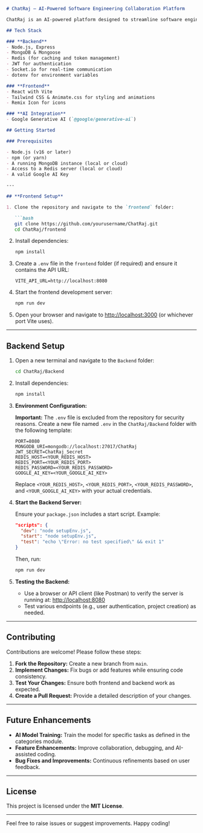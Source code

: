 ```markdown
# ChatRaj – AI-Powered Software Engineering Collaboration Platform

ChatRaj is an AI-powered platform designed to streamline software engineering tasks by combining intelligent code assistance, real-time collaboration, and project management in one cohesive environment. Built on the MERN stack with real-time capabilities, ChatRaj aims to assist development teams by automating and enhancing various software engineering tasks. Future improvements include training models on specific tasks defined in a categories module.

## Tech Stack

### **Backend**
- Node.js, Express
- MongoDB & Mongoose
- Redis (for caching and token management)
- JWT for authentication
- Socket.io for real-time communication
- dotenv for environment variables

### **Frontend**
- React with Vite
- Tailwind CSS & Animate.css for styling and animations
- Remix Icon for icons

### **AI Integration**
- Google Generative AI (`@google/generative-ai`)

## Getting Started

### Prerequisites

- Node.js (v16 or later)
- npm (or yarn)
- A running MongoDB instance (local or cloud)
- Access to a Redis server (local or cloud)
- A valid Google AI Key

---

## **Frontend Setup**

1. Clone the repository and navigate to the `frontend` folder:

   ```bash
   git clone https://github.com/yourusername/ChatRaj.git
   cd ChatRaj/frontend
   ```

2. Install dependencies:

   ```bash
   npm install
   ```

3. Create a `.env` file in the `frontend` folder (if required) and ensure it contains the API URL:

   ```properties
   VITE_API_URL=http://localhost:8080
   ```

4. Start the frontend development server:

   ```bash
   npm run dev
   ```

5. Open your browser and navigate to [http://localhost:3000](http://localhost:3000) (or whichever port Vite uses).

---

## **Backend Setup**

1. Open a new terminal and navigate to the `Backend` folder:

   ```bash
   cd ChatRaj/Backend
   ```

2. Install dependencies:

   ```bash
   npm install
   ```

3. **Environment Configuration:**

   **Important:** The `.env` file is excluded from the repository for security reasons. Create a new file named `.env` in the `ChatRaj/Backend` folder with the following template:

   ```properties
   PORT=8080
   MONGODB_URI=mongodb://localhost:27017/ChatRaj
   JWT_SECRET=ChatRaj_Secret
   REDIS_HOST=<YOUR_REDIS_HOST>
   REDIS_PORT=<YOUR_REDIS_PORT>
   REDIS_PASSWORD=<YOUR_REDIS_PASSWORD>
   GOOGLE_AI_KEY=<YOUR_GOOGLE_AI_KEY>
   ```

   Replace `<YOUR_REDIS_HOST>`, `<YOUR_REDIS_PORT>`, `<YOUR_REDIS_PASSWORD>`, and `<YOUR_GOOGLE_AI_KEY>` with your actual credentials.

4. **Start the Backend Server:**

   Ensure your `package.json` includes a start script. Example:

   ```json
   "scripts": {
     "dev": "node setupEnv.js",
     "start": "node setupEnv.js",
     "test": "echo \"Error: no test specified\" && exit 1"
   }
   ```

   Then, run:

   ```bash
   npm run dev
   ```

5. **Testing the Backend:**

   - Use a browser or API client (like Postman) to verify the server is running at:
     [http://localhost:8080](http://localhost:8080)
   - Test various endpoints (e.g., user authentication, project creation) as needed.

---

## **Contributing**

Contributions are welcome! Please follow these steps:

1. **Fork the Repository:** Create a new branch from `main`.
2. **Implement Changes:** Fix bugs or add features while ensuring code consistency.
3. **Test Your Changes:** Ensure both frontend and backend work as expected.
4. **Create a Pull Request:** Provide a detailed description of your changes.

---

## **Future Enhancements**
- **AI Model Training:** Train the model for specific tasks as defined in the categories module.
- **Feature Enhancements:** Improve collaboration, debugging, and AI-assisted coding.
- **Bug Fixes and Improvements:** Continuous refinements based on user feedback.

---

## **License**
This project is licensed under the **MIT License**.

---

Feel free to raise issues or suggest improvements. Happy coding!
